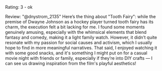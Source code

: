 Rating: 3 - ok

Review: "@dnystrom_2135" Here’s the thing about "Tooth Fairy": while the premise of Dwayne Johnson as a hockey player turned tooth fairy has its charm, the execution felt a bit lacking for me. I found some moments genuinely amusing, especially with the whimsical elements that blend fantasy and comedy, making it a light family watch. However, it didn’t quite resonate with my passion for social causes and activism, which I usually hope to find in more meaningful narratives. That said, I enjoyed watching it with some good snacks, and it's something I might put on for a casual movie night with friends or family, especially if they’re into DIY crafts — I can see us drawing inspiration from the film's playful aesthetics!